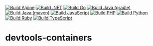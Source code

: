 [![Build Alpine](https://github.com/loft-sh/devtools-containers/actions/workflows/alpine.yaml/badge.svg)](https://github.com/loft-sh/devtools-containers/actions/workflows/alpine.yaml)
[![Build .NET](https://github.com/loft-sh/devtools-containers/actions/workflows/dotnet.yaml/badge.svg)](https://github.com/loft-sh/devtools-containers/actions/workflows/dotnet.yaml)
[![Build Go](https://github.com/loft-sh/devtools-containers/actions/workflows/go.yaml/badge.svg)](https://github.com/loft-sh/devtools-containers/actions/workflows/go.yaml)
[![Build Java (gradle)](https://github.com/loft-sh/devtools-containers/actions/workflows/java-gradle.yaml/badge.svg)](https://github.com/loft-sh/devtools-containers/actions/workflows/java-gradle.yaml)
[![Build Java (maven)](https://github.com/loft-sh/devtools-containers/actions/workflows/java-maven.yaml/badge.svg)](https://github.com/loft-sh/devtools-containers/actions/workflows/java-maven.yaml)
[![Build JavaScript](https://github.com/loft-sh/devtools-containers/actions/workflows/javascript.yaml/badge.svg)](https://github.com/loft-sh/devtools-containers/actions/workflows/javascript.yaml)
[![Build PHP](https://github.com/loft-sh/devtools-containers/actions/workflows/php.yaml/badge.svg)](https://github.com/loft-sh/devtools-containers/actions/workflows/php.yaml)
[![Build Python](https://github.com/loft-sh/devtools-containers/actions/workflows/python.yaml/badge.svg)](https://github.com/loft-sh/devtools-containers/actions/workflows/python.yaml)
[![Build Ruby](https://github.com/loft-sh/devtools-containers/actions/workflows/ruby.yaml/badge.svg)](https://github.com/loft-sh/devtools-containers/actions/workflows/ruby.yaml)
[![Build TypeScript](https://github.com/loft-sh/devtools-containers/actions/workflows/typescript.yaml/badge.svg)](https://github.com/loft-sh/devtools-containers/actions/workflows/typescript.yaml)

# devtools-containers
